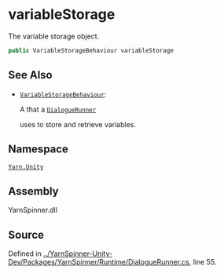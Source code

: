 # variableStorage

The variable storage object.

```csharp
public VariableStorageBehaviour variableStorage
```

## See Also

* [`VariableStorageBehaviour`](../variablestoragebehaviour/): 

  A  that a [`DialogueRunner`](./)

  uses to store and retrieve variables.

## Namespace

[`Yarn.Unity`](../)

## Assembly

YarnSpinner.dll

## Source

Defined in [../YarnSpinner-Unity-Dev/Packages/YarnSpinner/Runtime/DialogueRunner.cs](https://github.com/YarnSpinnerTool/YarnSpinner-Unity//blob/develop/Runtime/DialogueRunner.cs#L55), line 55.

